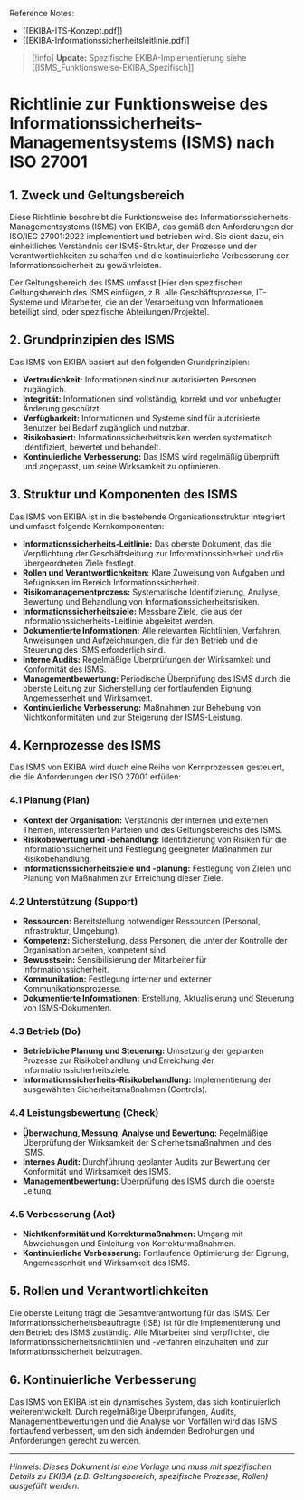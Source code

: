 Reference Notes:
- [[EKIBA-ITS-Konzept.pdf]]
- [[EKIBA-Informationssicherheitsleitlinie.pdf]]

> [!info] **Update:** Spezifische EKIBA-Implementierung siehe [[ISMS_Funktionsweise-EKIBA_Spezifisch]]
# Richtlinie zur Funktionsweise des Informationssicherheits-Managementsystems (ISMS) nach ISO 27001

## 1. Zweck und Geltungsbereich

Diese Richtlinie beschreibt die Funktionsweise des Informationssicherheits-Managementsystems (ISMS) von EKIBA, das gemäß den Anforderungen der ISO/IEC 27001:2022 implementiert und betrieben wird. Sie dient dazu, ein einheitliches Verständnis der ISMS-Struktur, der Prozesse und der Verantwortlichkeiten zu schaffen und die kontinuierliche Verbesserung der Informationssicherheit zu gewährleisten.

Der Geltungsbereich des ISMS umfasst [Hier den spezifischen Geltungsbereich des ISMS einfügen, z.B. alle Geschäftsprozesse, IT-Systeme und Mitarbeiter, die an der Verarbeitung von Informationen beteiligt sind, oder spezifische Abteilungen/Projekte].

## 2. Grundprinzipien des ISMS

Das ISMS von EKIBA basiert auf den folgenden Grundprinzipien:

*   **Vertraulichkeit:** Informationen sind nur autorisierten Personen zugänglich.
*   **Integrität:** Informationen sind vollständig, korrekt und vor unbefugter Änderung geschützt.
*   **Verfügbarkeit:** Informationen und Systeme sind für autorisierte Benutzer bei Bedarf zugänglich und nutzbar.
*   **Risikobasiert:** Informationssicherheitsrisiken werden systematisch identifiziert, bewertet und behandelt.
*   **Kontinuierliche Verbesserung:** Das ISMS wird regelmäßig überprüft und angepasst, um seine Wirksamkeit zu optimieren.

## 3. Struktur und Komponenten des ISMS

Das ISMS von EKIBA ist in die bestehende Organisationsstruktur integriert und umfasst folgende Kernkomponenten:

*   **Informationssicherheits-Leitlinie:** Das oberste Dokument, das die Verpflichtung der Geschäftsleitung zur Informationssicherheit und die übergeordneten Ziele festlegt.
*   **Rollen und Verantwortlichkeiten:** Klare Zuweisung von Aufgaben und Befugnissen im Bereich Informationssicherheit.
*   **Risikomanagementprozess:** Systematische Identifizierung, Analyse, Bewertung und Behandlung von Informationssicherheitsrisiken.
*   **Informationssicherheitsziele:** Messbare Ziele, die aus der Informationssicherheits-Leitlinie abgeleitet werden.
*   **Dokumentierte Informationen:** Alle relevanten Richtlinien, Verfahren, Anweisungen und Aufzeichnungen, die für den Betrieb und die Steuerung des ISMS erforderlich sind.
*   **Interne Audits:** Regelmäßige Überprüfungen der Wirksamkeit und Konformität des ISMS.
*   **Managementbewertung:** Periodische Überprüfung des ISMS durch die oberste Leitung zur Sicherstellung der fortlaufenden Eignung, Angemessenheit und Wirksamkeit.
*   **Kontinuierliche Verbesserung:** Maßnahmen zur Behebung von Nichtkonformitäten und zur Steigerung der ISMS-Leistung.

## 4. Kernprozesse des ISMS

Das ISMS von EKIBA wird durch eine Reihe von Kernprozessen gesteuert, die die Anforderungen der ISO 27001 erfüllen:

### 4.1 Planung (Plan)
*   **Kontext der Organisation:** Verständnis der internen und externen Themen, interessierten Parteien und des Geltungsbereichs des ISMS.
*   **Risikobewertung und -behandlung:** Identifizierung von Risiken für die Informationssicherheit und Festlegung geeigneter Maßnahmen zur Risikobehandlung.
*   **Informationssicherheitsziele und -planung:** Festlegung von Zielen und Planung von Maßnahmen zur Erreichung dieser Ziele.

### 4.2 Unterstützung (Support)
*   **Ressourcen:** Bereitstellung notwendiger Ressourcen (Personal, Infrastruktur, Umgebung).
*   **Kompetenz:** Sicherstellung, dass Personen, die unter der Kontrolle der Organisation arbeiten, kompetent sind.
*   **Bewusstsein:** Sensibilisierung der Mitarbeiter für Informationssicherheit.
*   **Kommunikation:** Festlegung interner und externer Kommunikationsprozesse.
*   **Dokumentierte Informationen:** Erstellung, Aktualisierung und Steuerung von ISMS-Dokumenten.

### 4.3 Betrieb (Do)
*   **Betriebliche Planung und Steuerung:** Umsetzung der geplanten Prozesse zur Risikobehandlung und Erreichung der Informationssicherheitsziele.
*   **Informationssicherheits-Risikobehandlung:** Implementierung der ausgewählten Sicherheitsmaßnahmen (Controls).

### 4.4 Leistungsbewertung (Check)
*   **Überwachung, Messung, Analyse und Bewertung:** Regelmäßige Überprüfung der Wirksamkeit der Sicherheitsmaßnahmen und des ISMS.
*   **Internes Audit:** Durchführung geplanter Audits zur Bewertung der Konformität und Wirksamkeit des ISMS.
*   **Managementbewertung:** Überprüfung des ISMS durch die oberste Leitung.

### 4.5 Verbesserung (Act)
*   **Nichtkonformität und Korrekturmaßnahmen:** Umgang mit Abweichungen und Einleitung von Korrekturmaßnahmen.
*   **Kontinuierliche Verbesserung:** Fortlaufende Optimierung der Eignung, Angemessenheit und Wirksamkeit des ISMS.

## 5. Rollen und Verantwortlichkeiten

Die oberste Leitung trägt die Gesamtverantwortung für das ISMS. Der Informationssicherheitsbeauftragte (ISB) ist für die Implementierung und den Betrieb des ISMS zuständig. Alle Mitarbeiter sind verpflichtet, die Informationssicherheitsrichtlinien und -verfahren einzuhalten und zur Informationssicherheit beizutragen.

## 6. Kontinuierliche Verbesserung

Das ISMS von EKIBA ist ein dynamisches System, das sich kontinuierlich weiterentwickelt. Durch regelmäßige Überprüfungen, Audits, Managementbewertungen und die Analyse von Vorfällen wird das ISMS fortlaufend verbessert, um den sich ändernden Bedrohungen und Anforderungen gerecht zu werden.

---

*Hinweis: Dieses Dokument ist eine Vorlage und muss mit spezifischen Details zu EKIBA (z.B. Geltungsbereich, spezifische Prozesse, Rollen) ausgefüllt werden.*
